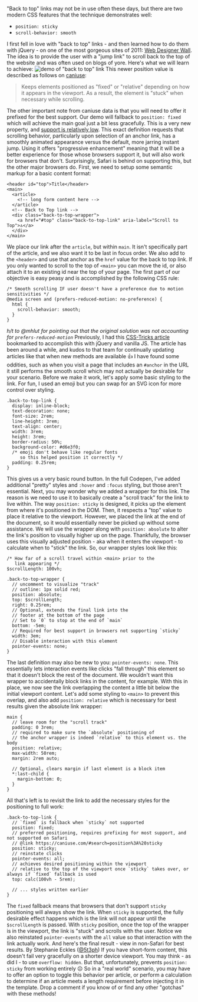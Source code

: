 "Back to top" links may not be in use often these days, but there are two modern CSS features that the technique demonstrates well:

-   `position: sticky`
-   `scroll-behavior: smooth`

I first fell in love with "back to top" links - and then learned how to do them with jQuery - on one of the most gorgeous sites of 2011: [Web Designer Wall](https://web.archive.org/web/20110413163553/https://webdesignerwall.com/tutorials/animated-scroll-to-top).
The idea is to provide the user with a "jump link" to scroll back to the top of the website and was often used on blogs of yore.
Here's what we will learn to achieve:
![demo of "back to top" link](https://dev-to-uploads.s3.amazonaws.com/i/e5vl0sijw6j0zrmiddc6.gif)
This newer position value is described as follows on [caniuse](https://caniuse.com/#search=position%3A%20sticky):

> Keeps elements positioned as "fixed" or "relative" depending on how it appears in the viewport. As a result, the element is "stuck" when necessary while scrolling.

The other important note from caniuse data is that you will need to offer it prefixed for the best support. Our demo will fallback to `position: fixed` which will achieve the main goal just a bit less gracefully.
This is a very new property, and [support is relatively low](https://caniuse.com/#search=scroll-behavior). This exact definition requests that scrolling behavior, particularly upon selection of an anchor link, has a smoothly animated appearance versus the default, more jarring instant jump.
Using it offers "progressive enhancement" meaning that it will be a better experience for those whose browsers support it, but will also work for browsers that don't.
Surprisingly, Safari is behind on supporting this, but the other major browsers do.
First, we need to setup some semantic markup for a basic content format:
```
<header id="top">Title</header>
<main>
  <article>
    <!-- long form content here -->
  </article>
  <!-- Back to Top link -->
  <div class="back-to-top-wrapper">
    <a href="#top" class="back-to-top-link" aria-label="Scroll to Top">🔝</a>
  </div>
</main>
```
We place our link after the `article`, but within `main`. It isn't specifically part of the article, and we also want it to be last in focus order.
We also add to the `<header>` and use that anchor as the `href` value for the back to top link. If you only wanted to scroll to the top of `<main>` you can move the id, or also attach it to an existing id near the top of your page.
The first part of our objective is easy peasy and is accomplished by the following CSS rule:
```
/* Smooth scrolling IF user doesn't have a preference due to motion sensitivities */
@media screen and (prefers-reduced-motion: no-preference) {
  html {
    scroll-behavior: smooth;
  }
}
```
*h/t to @mhlut for pointing out that the original solution was not accounting for `prefers-reduced-motion`*
Previously, I had this [CSS-Tricks article](https://css-tricks.com/snippets/jquery/smooth-scrolling/) bookmarked to accomplish this with jQuery and vanilla JS. The article has been around a while, and kudos to that team for continually updating articles like that when new methods are available 👍
I have found some oddities, such as when you visit a page that includes an `#anchor` in the URL it still performs the smooth scroll which may not actually be desirable for your scenario.
Before we make it work, let's apply some basic styling to the link. For fun, I used an emoji but you can swap for an SVG icon for more control over styling.
```
.back-to-top-link {
  display: inline-block;
  text-decoration: none;
  font-size: 2rem;
  line-height: 3rem;
  text-align: center;
  width: 3rem;
  height: 3rem;
  border-radius: 50%;
  background-color: #d6e3f0;
  /* emoji don't behave like regular fonts
     so this helped position it correctly */
  padding: 0.25rem;
}
```
This gives us a very basic round button. In the full Codepen, I've added additional "pretty" styles and `:hover` and `:focus` styling, but those aren't essential.
Next, you may wonder why we added a wrapper for this link. The reason is we need to use it to basically create a "scroll track" for the link to live within.
The way `position: sticky` is designed, it picks up the element from where it's positioned in the DOM. Then, it respects a "top" value to place it relative to the viewport. However, we placed the link at the end of the document, so it would essentially never be picked up without some assistance.
We will use the wrapper along with `position: absolute` to alter the link's position to visually higher up on the page. Thankfully, the browser uses this visually adjusted position - aka when it enters the viewport - to calculate when to "stick" the link.
So, our wrapper styles look like this:
```
/* How far of a scroll travel within <main> prior to the
   link appearing */
$scrollLength: 100vh;

.back-to-top-wrapper {
  // uncomment to visualize "track"
  // outline: 1px solid red;
  position: absolute;
  top: $scrollLength;
  right: 0.25rem;
  // Optional, extends the final link into the
  // footer at the bottom of the page
  // Set to `0` to stop at the end of `main`
  bottom: -5em;
  // Required for best support in browsers not supporting `sticky`
  width: 3em;
  // Disable interaction with this element
  pointer-events: none;
}
```
The last definition may also be new to you: `pointer-events: none`. This essentially lets interaction events like clicks "fall through" this element so that it doesn't block the rest of the document. We wouldn't want this wrapper to accidentally block links in the content, for example.
With this in place, we now see the link overlapping the content a little bit below the initial viewport content. Let's add some styling to `<main>` to prevent this overlap, and also add `position: relative` which is necessary for best results given the absolute link wrapper:
```
main {
  // leave room for the "scroll track"
  padding: 0 3rem;
  // required to make sure the `absolute` positioning of
  // the anchor wrapper is indeed `relative` to this element vs. the body
  position: relative;
  max-width: 50rem;
  margin: 2rem auto;

  // Optional, clears margin if last element is a block item
  *:last-child {
    margin-bottom: 0;
  }
}
```
All that's left is to revisit the link to add the necessary styles for the positioning to full work:
```
.back-to-top-link {
  // `fixed` is fallback when `sticky` not supported
  position: fixed;
  // preferred positioning, requires prefixing for most support, and not supported on Safari
  // @link https://caniuse.com/#search=position%3A%20sticky
  position: sticky;
  // reinstate clicks
  pointer-events: all;
  // achieves desired positioning within the viewport
  // relative to the top of the viewport once `sticky` takes over, or always if `fixed` fallback is used
  top: calc(100vh - 5rem);

  // ... styles written earlier
}
```
The `fixed` fallback means that browsers that don't support `sticky` positioning will always show the link. When `sticky` is supported, the fully desirable effect happens which is the link will not appear until the `$scrollLength` is passed. With `sticky` position, once the top of the wrapper is in the viewport, the link is "stuck" and scrolls with the user.
Notice we also reinstated `pointer-events` with the `all` value so that interaction with the link actually work.
And here's the final result - view in non-Safari for best results.
By Stephanie Eckles ([@5t3ph](https://codepen.io/5t3ph))
If you have short-form content, this doesn't fail very gracefully on a shorter device viewport. You may think - as did I - to use `overflow: hidden`. But that, unfortunately, prevents `position: sticky` from working entirely ☹️ So in a "real world" scenario, you may have to offer an option to toggle this behavior per article, or perform a calculation to determine if an article meets a length requirement before injecting it in the template.
Drop a comment if you know of or find any other "gotchas" with these methods!